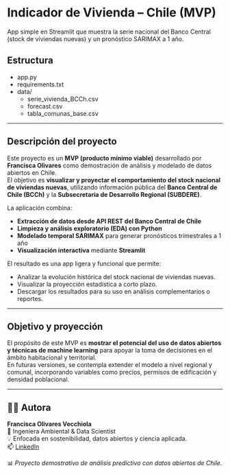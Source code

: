 # Indicador de Vivienda – Chile (MVP)

App simple en Streamlit que muestra la serie nacional del Banco Central
(stock de viviendas nuevas) y un pronóstico SARIMAX a 1 año.

## Estructura
- app.py
- requirements.txt
- data/
    - serie_vivienda_BCCh.csv
    - forecast.csv
    - tabla_comunas_base.csv
 ---

## Descripción del proyecto

Este proyecto es un **MVP (producto mínimo viable)** desarrollado por **Francisca Olivares** como demostración de análisis y modelado de datos abiertos en Chile.  
El objetivo es **visualizar y proyectar el comportamiento del stock nacional de viviendas nuevas**, utilizando información pública del **Banco Central de Chile (BCCh)** y la **Subsecretaría de Desarrollo Regional (SUBDERE)**.

La aplicación combina:
- **Extracción de datos desde API REST del Banco Central de Chile**  
- **Limpieza y análisis exploratorio (EDA) con Python**  
- **Modelado temporal SARIMAX** para generar pronósticos trimestrales a 1 año  
- **Visualización interactiva** mediante **Streamlit**

El resultado es una app ligera y funcional que permite:
- Analizar la evolución histórica del stock nacional de viviendas nuevas.  
- Visualizar la proyección estadística a corto plazo.  
- Descargar los resultados para su uso en análisis complementarios o reportes.

---

## Objetivo y proyección

El propósito de este MVP es **mostrar el potencial del uso de datos abiertos y técnicas de machine learning** para apoyar la toma de decisiones en el ámbito habitacional y territorial.  
En futuras versiones, se contempla extender el modelo a nivel regional y comunal, incorporando variables como precios, permisos de edificación y densidad poblacional.

---

## 👩‍💻 **Autora**

**Francisca Olivares Vecchiola**  
🌱 Ingeniera Ambiental & Data Scientist  
💡 Enfocada en sostenibilidad, datos abiertos y ciencia aplicada.  
📫 [LinkedIn](https://www.linkedin.com/in/franciscaolivaresvecchiola/)  

📊 *Proyecto demostrativo de análisis predictivo con datos abiertos de Chile.*

